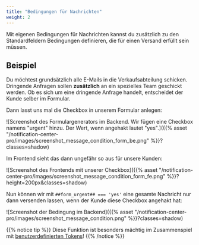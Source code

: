```yaml
---
title: "Bedingungen für Nachrichten"
weight: 2
---
```


Mit eigenen Bedingungen für Nachrichten kannst du zusätzlich zu den Standardfeldern Bedingungen definieren, die für einen Versand erfüllt sein müssen.

## Beispiel

Du möchtest grundsätzlich alle E-Mails in die Verkaufsabteilung schicken. Dringende Anfragen sollen **zusätzlich** an ein spezielles Team geschickt werden.
Ob es sich um eine dringende Anfrage handelt, entscheidet der Kunde selber im Formular.

Dann lasst uns mal die Checkbox in unserem Formular anlegen:

![Screenshot des Formulargenerators im Backend. Wir fügen eine Checkbox namens "urgent" hinzu. Der Wert, wenn angehakt lautet "yes".]({{% asset "/notification-center-pro/images/screenshot_message_condition_form_be.png" %}}?classes=shadow)

Im Frontend sieht das dann ungefähr so aus für unsere Kunden:

![Screenshot des Frontends mit unserer Checkbox]({{% asset "/notification-center-pro/images/screenshot_message_condition_form_fe.png" %}}?height=200px&classes=shadow)

Nun können wir mit `##form_urgent## === 'yes'` eine gesamte Nachricht nur dann versenden lassen, wenn der Kunde diese Checkbox angehakt hat:

![Screenshot der Bedingung im Backend]({{% asset "/notification-center-pro/images/screenshot_message_condition.png" %}}?classes=shadow)

{{% notice tip %}}
Diese Funktion ist besonders mächtig im Zusammenspiel mit [benutzerdefinierten Tokens](./../custom-tokens)!
{{% /notice %}}
